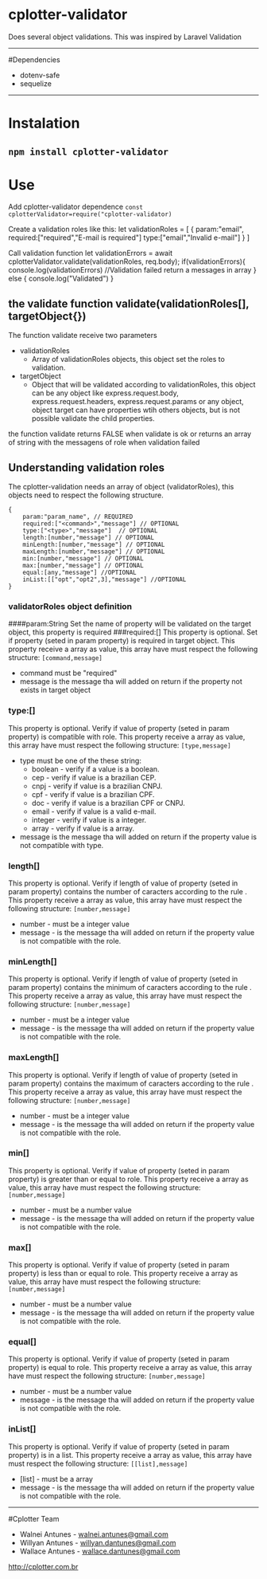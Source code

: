 # cplotter-validator

Does several object validations. This was inspired by Laravel Validation

---

#Dependencies
- dotenv-safe
- sequelize
---
# Instalation
`npm install cplotter-validator`
---
# Use
Add cplotter-validator dependence
`const cplotterValidator=require("cplotter-validator)`

Create a validation roles  like this:
    let validationRoles = [
    	{
    		param:"email",
    		required:["required","E-mail is required"]
    		type:["email","Invalid e-mail"]
    	}
    ]

Call validation function
    let validationErrors = await cplotterValidator.validate(validationRoles, req.body);
    if(validationErrors){
    	console.log(validationErrors) //Validation failed return a messages in array
    } else {
    	console.log("Validated")
    }

## the validate function validate(validationRoles[], targetObject{})
The function validate receive two parameters
- validationRoles
	- Array of validationRoles objects, this object set the roles to validation.
- targetObject
	- Object that will be validated according to validationRoles, this object can be any object like express.request.body, express.request.headers, express.request.params or any object, object target can have properties wtih others objects, but is not possible validate the child properties.

the function validate returns FALSE when validate is ok or returns an array of string with the messagens of role when validation failed

## Understanding validation roles
The cplotter-validation needs an array of object (validatorRoles), this objects need to respect the following structure.


    {
    	param:"param_name", // REQUIRED
    	required:["<command>","message"] // OPTIONAL
    	type:["<type>","message"]  // OPTIONAL
		length:[number,"message"] // OPTIONAL
		minLength:[number,"message"] // OPTIONAL
		maxLength:[number,"message"] // OPTIONAL
		min:[number,"message"] // OPTIONAL
		max:[number,"message"] // OPTIONAL
		equal:[any,"message"] //OPTIONAL
		inList:[["opt","opt2",3],"message"] //OPTIONAL
    }
### validatorRoles object definition
####param:String
Set the name of property will be validated on the target object, this property is required
###required:[]
This property is optional.
Set if property (seted in param property) is required in target object.
This property receive a array as value, this array have must respect the following structure:
`[command,message]`
- command must be "required"
- message is the message tha will added on return if the property not exists in target object

### type:[]
This property is optional.
Verify if value of property (seted in param property) is compatible with role.
This property receive a array as value, this array have must respect the following structure:
`[type,message]`
- type must be one of the these string:
	- boolean - verify if a value is a boolean.
	- cep - verify if value is a brazilian CEP.
	- cnpj - verify if value is a brazilian CNPJ.
	- cpf - verify if value is a brazilian CPF.
	- doc - verify if value is a brazilian CPF or CNPJ.
	- email - verify if value is a valid e-mail.
	- integer - verify if value is a integer.
	- array - verify if value is a array.
- message is the message tha will added on return if the property value is not compatible with type.
### length[]
This property is optional.
Verify if length of value of property (seted in param property) contains the number of caracters according to the rule .
This property receive a array as value, this array have must respect the following structure:
`[number,message]`
- number - must be a integer value
- message - is the message tha will added on return if the property value is not compatible with the role.
### minLength[]
This property is optional.
Verify if length of value of property (seted in param property) contains the minimum of caracters according to the rule .
This property receive a array as value, this array have must respect the following structure:
`[number,message]`
- number - must be a integer value
- message - is the message tha will added on return if the property value is not compatible with the role.
### maxLength[]
This property is optional.
Verify if length of value of property (seted in param property) contains the maximum of caracters according to the rule .
This property receive a array as value, this array have must respect the following structure:
`[number,message]`
- number - must be a integer value
- message - is the message tha will added on return if the property value is not compatible with the role.

### min[]
This property is optional.
Verify if value of property (seted in param property) is greater than or equal to role.
This property receive a array as value, this array have must respect the following structure:
`[number,message]`
- number - must be a number value
- message - is the message tha will added on return if the property value is not compatible with the role.

### max[]
This property is optional.
Verify if value of property (seted in param property) is less than or equal to role.
This property receive a array as value, this array have must respect the following structure:
`[number,message]`
- number - must be a number value
- message - is the message tha will added on return if the property value is not compatible with the role.

### equal[]
This property is optional.
Verify if value of property (seted in param property) is equal to role.
This property receive a array as value, this array have must respect the following structure:
`[number,message]`
- number - must be a number value
- message - is the message tha will added on return if the property value is not compatible with the role.

### inList[]
This property is optional.
Verify if value of property (seted in param property) is in a list.
This property receive a array as value, this array have must respect the following structure:
`[[list],message]`
- [list] - must be a array
- message - is the message tha will added on return if the property value is not compatible with the role.

---

#Cplotter Team
- Walnei Antunes - walnei.antunes@gmail.com
- Willyan Antunes - willyan.dantunes@gmail.com
- Wallace Antunes - wallace.dantunes@gmail.com

http://cplotter.com.br
